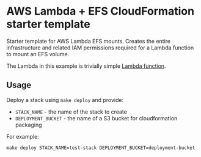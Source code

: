 # AWS Lambda + EFS CloudFormation starter template


Starter template for AWS Lambda EFS mounts.  Creates the entire infrastructure and related IAM permissions required for a Lambda function to mount an EFS volume.

The Lambda in this example is trivially simple [Lambda function](src/lambda.js).

## Usage

Deploy a stack using `make deploy` and provide:

* `STACK_NAME` - the name of the stack to create
* `DEPLOYMENT_BUCKET` - the name of a S3 bucket for cloudformation packaging

For example:

```
make deploy STACK_NAME=test-stack DEPLOYMENT_BUCKET=deployment-bucket
```
